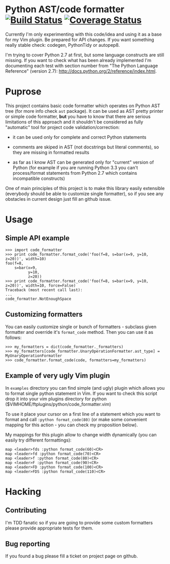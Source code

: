 Python AST/code formatter [![Build Status](https://travis-ci.org/paluh/code-formatter.png?branch=master)](https://travis-ci.org/paluh/code-formatter) [![Coverage Status](https://coveralls.io/repos/paluh/code-formatter/badge.png?branch=master)](https://coveralls.io/r/paluh/code-formatter?branch=master)
==========================

Currently I'm only experimenting with this code/idea and using it as a base for my Vim plugin. Be prepared for API changes. If you want something really stable check: codegen, PythonTidy or autopep8.

I'm trying to cover Python 2.7 at first, but some language constructs are still missing. If you want to check what has been already implemented I'm documenting each test with section number from "The Python Language Reference" (version 2.7): http://docs.python.org/2/reference/index.html.


# Puprose

This project contains basic code formatter which operates on Python AST tree (for more info check `ast` package). It can be used as AST pretty printer or simple code formatter, __but__ you have to know that there are serious limitations of this approach and it shouldn't be considered as fully "automatic" tool for project code validation/correction:

* it can be used only for complete and correct Python statements

* comments are skiped in AST (not docstrings but literal comments), so they are missing in formatted results

* as far as I know AST can be generated only for "current" version of Python (for example if you are running Python 3.3 you can't process/format statements from Python 2.7 which contains incompatible constructs)


One of main principles of this project is to make this library easily extensible (everybody should be able to customize single formatter), so if you see any obstacles in current design just fill an github issue.


# Usage

## Simple API example

    >>> import code_formatter
    >>> print code_formatter.format_code('foo(f=8, s=bar(x=9, y=10, z=20))', width=10)
    foo(f=8,
        s=bar(x=9,
              y=10,
              z=20))
    >>> print code_formatter.format_code('foo(f=8, s=bar(x=9, y=10, z=20))', width=10, force=False)
    Traceback (most recent call last):
    ...
    code_formatter.NotEnoughSpace

## Customizing formatters

You can easily customize single or bunch of formatters - subclass given formatter and override it's `format_code` method. Then you can use it as follows:

    >>> my_formatters = dict(code_formatter._formatters)
    >>> my_formatters[code_formatter.UnaryOperationFormatter.ast_type] = MyUnaryOperationFormatter
    >>> code_formatter.format_code(code, formatters=my_formatters)


## Example of very ugly Vim plugin

In `examples` directory you can find simple (and ugly) plugin which allows you to format single python statement in Vim. If you want to check this script drop it into your vim plugins directory for python ($VIMHOME/ftplugins/python/code\_formatter.vim)

To use it place your cursor on a first line of a statement which you want to format and call `:python format_code(80)` (or make some convenient mapping for this action - you can check my proposition below).

My mappings for this plugin allow to change width dynamically (you can easily try different formattings):

    map <leader>fds :python format_code(60)<CR>
    map <leader>fd :python format_code(70)<CR>
    map <leader>f :python format_code(80)<CR>
    map <leader>F :python format_code(90)<CR>
    map <leader>FD :python format_code(100)<CR>
    map <leader>FDS :python format_code(110)<CR>


# Hacking

## Contributing

I'm TDD fanatic so if you are going to provide some custom formatters please provide appropriate tests for them.

## Bug reporting

If you found a bug please fill a ticket on project page on github.
